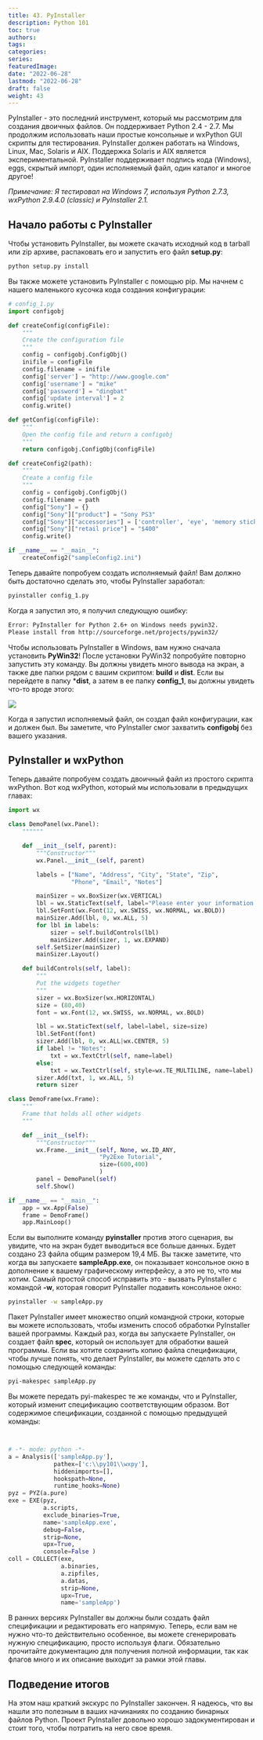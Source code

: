 ```yaml
---
title: 43. PyInstaller
description: Python 101
toc: true
authors:
tags:
categories:
series:
featuredImage:
date: "2022-06-28"
lastmod: "2022-06-28"
draft: false
weight: 43
---
```


PyInstaller - это последний инструмент, который мы рассмотрим для создания двоичных файлов. Он поддерживает Python 2.4 - 2.7. Мы продолжим использовать наши простые консольные и wxPython GUI скрипты для тестирования. PyInstaller должен работать на Windows, Linux, Mac, Solaris и AIX. Поддержка Solaris и AIX является экспериментальной. PyInstaller поддерживает подпись кода (Windows), eggs, скрытый импорт, один исполняемый файл, один каталог и многое другое!

*Примечание: Я тестировал на Windows 7, используя Python 2.7.3, wxPython 2.9.4.0 (classic) и PyInstaller 2.1.*

## Начало работы с PyInstaller

Чтобы установить PyInstaller, вы можете скачать исходный код в tarball или zip архиве, распаковать его и запустить его файл **setup.py**:

```sh
python setup.py install
```

Вы также можете установить PyInstaller с помощью pip. Мы начнем с нашего маленького кусочка кода создания конфигурации:

```python
# config_1.py
import configobj

def createConfig(configFile):
    """
    Create the configuration file
    """
    config = configobj.ConfigObj()
    inifile = configFile
    config.filename = inifile
    config['server'] = "http://www.google.com"
    config['username'] = "mike"
    config['password'] = "dingbat"
    config['update interval'] = 2
    config.write()

def getConfig(configFile):
    """
    Open the config file and return a configobj
    """
    return configobj.ConfigObj(configFile)

def createConfig2(path):
    """
    Create a config file
    """
    config = configobj.ConfigObj()
    config.filename = path
    config["Sony"] = {}
    config["Sony"]["product"] = "Sony PS3"
    config["Sony"]["accessories"] = ['controller', 'eye', 'memory stick']
    config["Sony"]["retail price"] = "$400"
    config.write()

if __name__ == "__main__":
    createConfig2("sampleConfig2.ini")
```

Теперь давайте попробуем создать исполняемый файл! Вам должно быть достаточно сделать это, чтобы PyInstaller заработал:

```sh
pyinstaller config_1.py
```

Когда я запустил это, я получил следующую ошибку:

```sh
Error: PyInstaller for Python 2.6+ on Windows needs pywin32.
Please install from http://sourceforge.net/projects/pywin32/
```

Чтобы использовать PyInstaller в Windows, вам нужно сначала установить **PyWin32**! После установки PyWin32 попробуйте повторно запустить эту команду. Вы должны увидеть много вывода на экран, а также две папки рядом с вашим скриптом: **build** и **dist**. Если вы перейдете в папку ***dist**, а затем в ее папку **config_1**, вы должны увидеть что-то вроде этого:

![](../img/pyinstaller.jpg)

Когда я запустил исполняемый файл, он создал файл конфигурации, как и должен был. Вы заметите, что PyInstaller смог захватить **configobj** без вашего указания.

## PyInstaller и wxPython

Теперь давайте попробуем создать двоичный файл из простого скрипта wxPython. Вот код wxPython, который мы использовали в предыдущих главах:

```python
import wx

class DemoPanel(wx.Panel):
    """"""

    def __init__(self, parent):
        """Constructor"""
        wx.Panel.__init__(self, parent)

        labels = ["Name", "Address", "City", "State", "Zip",
                  "Phone", "Email", "Notes"]

        mainSizer = wx.BoxSizer(wx.VERTICAL)
        lbl = wx.StaticText(self, label="Please enter your information here:")
        lbl.SetFont(wx.Font(12, wx.SWISS, wx.NORMAL, wx.BOLD))
        mainSizer.Add(lbl, 0, wx.ALL, 5)
        for lbl in labels:
            sizer = self.buildControls(lbl)
            mainSizer.Add(sizer, 1, wx.EXPAND)
        self.SetSizer(mainSizer)
        mainSizer.Layout()

    def buildControls(self, label):
        """
        Put the widgets together
        """
        sizer = wx.BoxSizer(wx.HORIZONTAL)
        size = (80,40)
        font = wx.Font(12, wx.SWISS, wx.NORMAL, wx.BOLD)

        lbl = wx.StaticText(self, label=label, size=size)
        lbl.SetFont(font)
        sizer.Add(lbl, 0, wx.ALL|wx.CENTER, 5)
        if label != "Notes":
            txt = wx.TextCtrl(self, name=label)
        else:
            txt = wx.TextCtrl(self, style=wx.TE_MULTILINE, name=label)
        sizer.Add(txt, 1, wx.ALL, 5)
        return sizer

class DemoFrame(wx.Frame):
    """
    Frame that holds all other widgets
    """

    def __init__(self):
        """Constructor"""
        wx.Frame.__init__(self, None, wx.ID_ANY,
                          "Py2Exe Tutorial",
                          size=(600,400)
                          )
        panel = DemoPanel(self)
        self.Show()

if __name__ == "__main__":
    app = wx.App(False)
    frame = DemoFrame()
    app.MainLoop()
```

Если вы выполните команду **pyinstaller** против этого сценария, вы увидите, что на экран будет выводиться все больше данных. Будет создано 23 файла общим размером 19,4 МБ. Вы также заметите, что когда вы запускаете **sampleApp.exe**, он показывает консольное окно в дополнение к вашему графическому интерфейсу, а это не то, что мы хотим. Самый простой способ исправить это - вызвать PyInstaller с командой **-w**, которая говорит PyInstaller подавить консольное окно:

```sh
pyinstaller -w sampleApp.py
```

Пакет PyInstaller имеет множество опций командной строки, которые вы можете использовать, чтобы изменить способ обработки PyInstaller вашей программы. Каждый раз, когда вы запускаете PyInstaller, он создает файл **spec**, который он использует для обработки вашей программы. Если вы хотите сохранить копию файла спецификации, чтобы лучше понять, что делает PyInstaller, вы можете сделать это с помощью следующей команды:

```sh
pyi-makespec sampleApp.py
```

Вы можете передать pyi-makespec те же команды, что и PyInstaller, который изменит спецификацию соответствующим образом. Вот содержимое спецификации, созданной с помощью предыдущей команды:

```python


# -*- mode: python -*-
a = Analysis(['sampleApp.py'],
             pathex=['c:\\py101\\wxpy'],
             hiddenimports=[],
             hookspath=None,
             runtime_hooks=None)
pyz = PYZ(a.pure)
exe = EXE(pyz,
          a.scripts,
          exclude_binaries=True,
          name='sampleApp.exe',
          debug=False,
          strip=None,
          upx=True,
          console=False )
coll = COLLECT(exe,
               a.binaries,
               a.zipfiles,
               a.datas,
               strip=None,
               upx=True,
               name='sampleApp')


```

В ранних версиях PyInstaller вы должны были создать файл спецификации и редактировать его напрямую. Теперь, если вам не нужно что-то действительно особенное, вы можете сгенерировать нужную спецификацию, просто используя флаги. Обязательно прочитайте документацию для получения полной информации, так как флагов много и их описание выходит за рамки этой главы.

## Подведение итогов

На этом наш краткий экскурс по PyInstaller закончен. Я надеюсь, что вы нашли это полезным в ваших начинаниях по созданию бинарных файлов Python. Проект PyInstaller довольно хорошо задокументирован и стоит того, чтобы потратить на него свое время.

